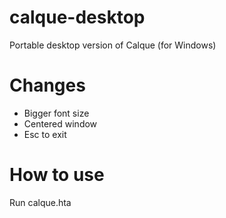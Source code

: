 # calque-desktop
Portable desktop version of Calque (for Windows)

# Changes
- Bigger font size
- Centered window
- Esc to exit

# How to use
Run calque.hta
